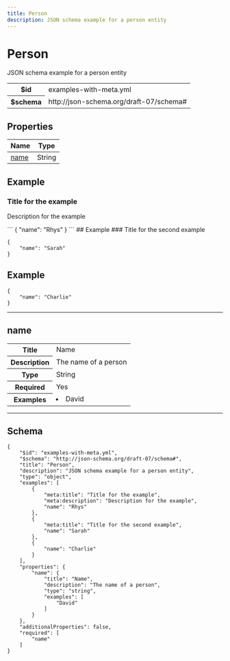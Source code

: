```yaml
---
title: Person
description: JSON schema example for a person entity
---
```


# Person

<p>JSON schema example for a person entity</p>

<table>
<tbody>
<tr><th>$id</th><td>examples-with-meta.yml</td></tr>
<tr><th>$schema</th><td>http://json-schema.org/draft-07/schema#</td></tr>
</tbody>
</table>

## Properties

<table class="jssd-properties-table"><thead><tr><th colspan="2">Name</th><th>Type</th></tr></thead><tbody><tr><td colspan="2"><a href="#name">name</a></td><td>String</td></tr></tbody></table>

## Example

### Title for the example

<p>Description for the example</p>
```
{
    "name": "Rhys"
}
```
## Example
### Title for the second example

```
{
    "name": "Sarah"
}
```

## Example

```
{
    "name": "Charlie"
}
```

<hr />

## name

<table class="jssd-property-table">
  <tbody>
    <tr>
      <th>Title</th>
      <td colspan="2">Name</td>
    </tr>
    <tr>
      <th>Description</th>
      <td colspan="2">The name of a person</td>
    </tr>
    <tr><th>Type</th><td colspan="2">String</td></tr>
    <tr>
      <th>Required</th>
      <td colspan="2">Yes</td>
    </tr>
    <tr>
      <th>Examples</th>
      <td colspan="2"><li>David</li></td>
    </tr>
  </tbody>
</table>

<hr />

## Schema

```
{
    "$id": "examples-with-meta.yml",
    "$schema": "http://json-schema.org/draft-07/schema#",
    "title": "Person",
    "description": "JSON schema example for a person entity",
    "type": "object",
    "examples": [
        {
            "meta:title": "Title for the example",
            "meta:description": "Description for the example",
            "name": "Rhys"
        },
        {
            "meta:title": "Title for the second example",
            "name": "Sarah"
        },
        {
            "name": "Charlie"
        }
    ],
    "properties": {
        "name": {
            "title": "Name",
            "description": "The name of a person",
            "type": "string",
            "examples": [
                "David"
            ]
        }
    },
    "additionalProperties": false,
    "required": [
        "name"
    ]
}
```

